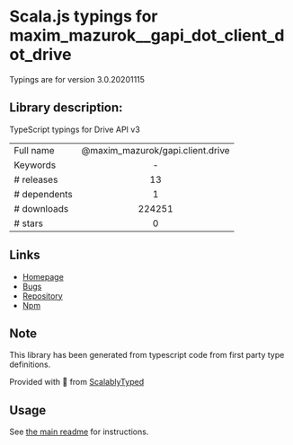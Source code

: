 
# Scala.js typings for maxim_mazurok__gapi_dot_client_dot_drive

Typings are for version 3.0.20201115

## Library description:
TypeScript typings for Drive API v3

|                    |                 |
| ------------------ | :-------------: |
| Full name          | @maxim_mazurok/gapi.client.drive |
| Keywords           | - |
| # releases         | 13 |
| # dependents       | 1 |
| # downloads        | 224251 |
| # stars            | 0 |

## Links
- [Homepage](https://github.com/Maxim-Mazurok/google-api-typings-generator#readme)
- [Bugs](https://github.com/Maxim-Mazurok/google-api-typings-generator/issues)
- [Repository](https://github.com/Maxim-Mazurok/google-api-typings-generator)
- [Npm](https://www.npmjs.com/package/%40maxim_mazurok%2Fgapi.client.drive)
    


## Note
This library has been generated from typescript code from first party type definitions.

Provided with :purple_heart: from [ScalablyTyped](https://github.com/oyvindberg/ScalablyTyped)

## Usage
See [the main readme](../../readme.md) for instructions.



